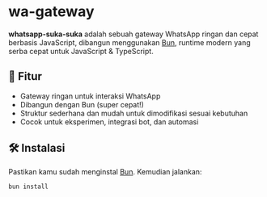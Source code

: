 # wa-gateway

**whatsapp-suka-suka** adalah sebuah gateway WhatsApp ringan dan cepat berbasis JavaScript, dibangun menggunakan [Bun](https://bun.sh), runtime modern yang serba cepat untuk JavaScript & TypeScript.

## 🚀 Fitur
- Gateway ringan untuk interaksi WhatsApp
- Dibangun dengan Bun (super cepat!)
- Struktur sederhana dan mudah untuk dimodifikasi sesuai kebutuhan
- Cocok untuk eksperimen, integrasi bot, dan automasi

## 🛠️ Instalasi

Pastikan kamu sudah menginstal [Bun](https://bun.sh). Kemudian jalankan:

```bash
bun install
